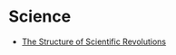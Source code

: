 # Science


 - [The Structure of Scientific Revolutions](The%20Structure%20of%20Scientific%20Revolutions/index.md)
    
